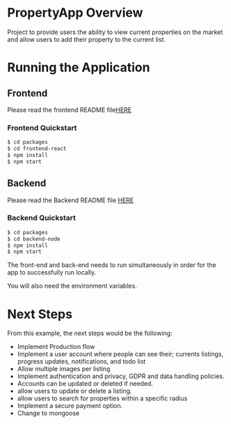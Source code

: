 # PropertyApp Overview

Project to provide users the ability to view current properties on the market and allow users to add their property to the current list.

# Running the Application

## Frontend

Please read the frontend README file[HERE](https://github.com/Bruneljohnson/PropertyApp/blob/main/packages/frontend-react/README.md)

### Frontend Quickstart

```bash
$ cd packages
$ cd frontend-react
$ npm install
$ npm start
```

## Backend

Please read the Backend README file [HERE](https://github.com/Bruneljohnson/PropertyApp/blob/main/packages/backend-node/README.md)

### Backend Quickstart

```bash
$ cd packages
$ cd backend-node
$ npm install
$ npm start
```

The front-end and back-end needs to run simultaneously in order for the app to successfully run locally.

You will also need the environment variables.

# Next Steps

From this example, the next steps would be the following:

- Implement Production flow
- Implement a user account where people can see their; currents listings, progress updates, notifications, and todo list
- Allow multiple images per listing
- Implement authentication and privacy, GDPR and data handling policies.
- Accounts can be updated or deleted if needed.
- allow users to update or delete a listing.
- allow users to search for properties within a specific radius
- Implement a secure payment option.
- Change to mongoose
